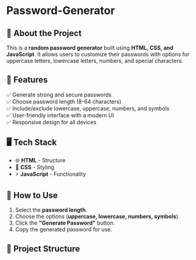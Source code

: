 # Password-Generator


## 📌 About the Project
This is a **random password generator** built using **HTML, CSS, and JavaScript**. It allows users to customize their passwords with options for uppercase letters, lowercase letters, numbers, and special characters.

## 🎯 Features
✅ Generate strong and secure passwords  
✅ Choose password length (8-64 characters)  
✅ Include/exclude lowercase, uppercase, numbers, and symbols  
✅ User-friendly interface with a modern UI  
✅ Responsive design for all devices  

## 🖥️ Tech Stack
- 🌐 **HTML** - Structure  
- 🎨 **CSS** - Styling  
- ⚡ **JavaScript** - Functionality  

## 🚀 How to Use
1. Select the **password length**.  
2. Choose the options (**uppercase, lowercase, numbers, symbols**).  
3. Click the **"Generate Password"** button.  
4. Copy the generated password for use.  

## 📂 Project Structure
